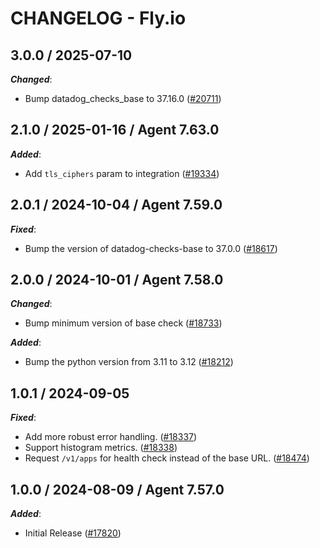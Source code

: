 # CHANGELOG - Fly.io

<!-- towncrier release notes start -->

## 3.0.0 / 2025-07-10

***Changed***:

* Bump datadog_checks_base to 37.16.0 ([#20711](https://github.com/DataDog/integrations-core/pull/20711))

## 2.1.0 / 2025-01-16 / Agent 7.63.0

***Added***:

* Add `tls_ciphers` param to integration ([#19334](https://github.com/DataDog/integrations-core/pull/19334))

## 2.0.1 / 2024-10-04 / Agent 7.59.0

***Fixed***:

* Bump the version of datadog-checks-base to 37.0.0 ([#18617](https://github.com/DataDog/integrations-core/pull/18617))

## 2.0.0 / 2024-10-01 / Agent 7.58.0

***Changed***:

* Bump minimum version of base check ([#18733](https://github.com/DataDog/integrations-core/pull/18733))

***Added***:

* Bump the python version from 3.11 to 3.12 ([#18212](https://github.com/DataDog/integrations-core/pull/18212))

## 1.0.1 / 2024-09-05

***Fixed***:

* Add more robust error handling. ([#18337](https://github.com/DataDog/integrations-core/pull/18337))
* Support histogram metrics. ([#18338](https://github.com/DataDog/integrations-core/pull/18338))
* Request `/v1/apps` for health check instead of the base URL. ([#18474](https://github.com/DataDog/integrations-core/pull/18474))

## 1.0.0 / 2024-08-09 / Agent 7.57.0

***Added***:

* Initial Release ([#17820](https://github.com/DataDog/integrations-core/pull/17820))
